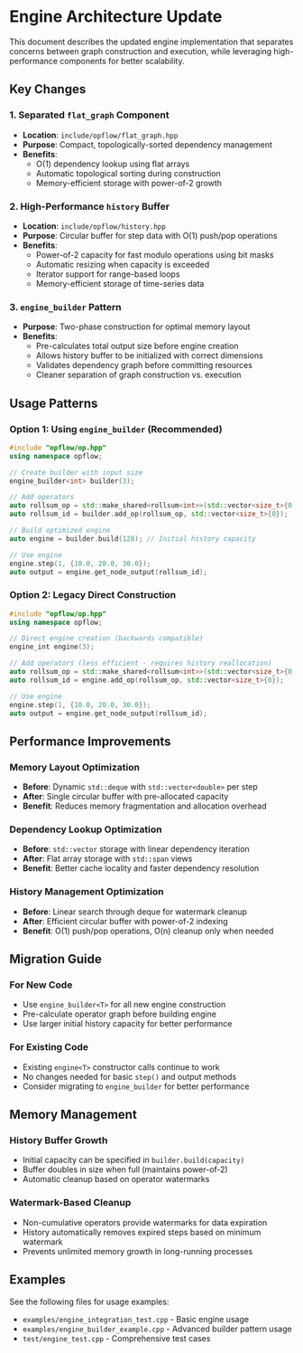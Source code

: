 # Engine Architecture Update

This document describes the updated engine implementation that separates concerns between graph construction and execution, while leveraging high-performance components for better scalability.

## Key Changes

### 1. Separated `flat_graph` Component

- **Location**: `include/opflow/flat_graph.hpp`
- **Purpose**: Compact, topologically-sorted dependency management
- **Benefits**:
  - O(1) dependency lookup using flat arrays
  - Automatic topological sorting during construction
  - Memory-efficient storage with power-of-2 growth

### 2. High-Performance `history` Buffer

- **Location**: `include/opflow/history.hpp`
- **Purpose**: Circular buffer for step data with O(1) push/pop operations
- **Benefits**:
  - Power-of-2 capacity for fast modulo operations using bit masks
  - Automatic resizing when capacity is exceeded
  - Iterator support for range-based loops
  - Memory-efficient storage of time-series data

### 3. `engine_builder` Pattern

- **Purpose**: Two-phase construction for optimal memory layout
- **Benefits**:
  - Pre-calculates total output size before engine creation
  - Allows history buffer to be initialized with correct dimensions
  - Validates dependency graph before committing resources
  - Cleaner separation of graph construction vs. execution

## Usage Patterns

### Option 1: Using `engine_builder` (Recommended)

```cpp
#include "opflow/op.hpp"
using namespace opflow;

// Create builder with input size
engine_builder<int> builder(3);

// Add operators
auto rollsum_op = std::make_shared<rollsum<int>>(std::vector<size_t>{0, 1}, 5);
auto rollsum_id = builder.add_op(rollsum_op, std::vector<size_t>{0});

// Build optimized engine
auto engine = builder.build(128); // Initial history capacity

// Use engine
engine.step(1, {10.0, 20.0, 30.0});
auto output = engine.get_node_output(rollsum_id);
```

### Option 2: Legacy Direct Construction

```cpp
#include "opflow/op.hpp"
using namespace opflow;

// Direct engine creation (backwards compatible)
engine_int engine(3);

// Add operators (less efficient - requires history reallocation)
auto rollsum_op = std::make_shared<rollsum<int>>(std::vector<size_t>{0, 1}, 5);
auto rollsum_id = engine.add_op(rollsum_op, std::vector<size_t>{0});

// Use engine
engine.step(1, {10.0, 20.0, 30.0});
auto output = engine.get_node_output(rollsum_id);
```

## Performance Improvements

### Memory Layout Optimization

- **Before**: Dynamic `std::deque` with `std::vector<double>` per step
- **After**: Single circular buffer with pre-allocated capacity
- **Benefit**: Reduces memory fragmentation and allocation overhead

### Dependency Lookup Optimization

- **Before**: `std::vector` storage with linear dependency iteration
- **After**: Flat array storage with `std::span` views
- **Benefit**: Better cache locality and faster dependency resolution

### History Management Optimization

- **Before**: Linear search through deque for watermark cleanup
- **After**: Efficient circular buffer with power-of-2 indexing
- **Benefit**: O(1) push/pop operations, O(n) cleanup only when needed

## Migration Guide

### For New Code

- Use `engine_builder<T>` for all new engine construction
- Pre-calculate operator graph before building engine
- Use larger initial history capacity for better performance

### For Existing Code

- Existing `engine<T>` constructor calls continue to work
- No changes needed for basic `step()` and output methods
- Consider migrating to `engine_builder` for better performance

## Memory Management

### History Buffer Growth

- Initial capacity can be specified in `builder.build(capacity)`
- Buffer doubles in size when full (maintains power-of-2)
- Automatic cleanup based on operator watermarks

### Watermark-Based Cleanup

- Non-cumulative operators provide watermarks for data expiration
- History automatically removes expired steps based on minimum watermark
- Prevents unlimited memory growth in long-running processes

## Examples

See the following files for usage examples:

- `examples/engine_integration_test.cpp` - Basic engine usage
- `examples/engine_builder_example.cpp` - Advanced builder pattern usage
- `test/engine_test.cpp` - Comprehensive test cases
